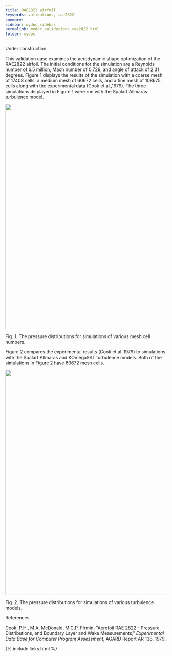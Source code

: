 ```yaml
---
title: RAE2822 airfoil
keywords: validations, rae2822
summary: 
sidebar: mydoc_sidebar
permalink: mydoc_validations_rae2822.html
folder: mydoc
---
```


Under construction.

This validation case examines the aerodynamic shape optimization of the RAE2822 airfoil. The initial conditions for the simulation are a Reynolds number of 6.5 million, Mach number of 0.729, and angle of attack of 2.31 degrees. Figure 1 displays the results of the simulation with a coarse mesh of 17408 cells, a medium mesh of 60672 cells, and a fine mesh of 108675 cells along with the experimental data (Cook et al.,1979). The three simulations displayed in Figure 1 were run with the Spalart Allmaras turbulence model.

<img src="https://user-images.githubusercontent.com/86077528/122992939-b5852100-d374-11eb-90a4-67eebd3046f3.png" width="700" /> 

Fig. 1. The pressure distributions for simulations of various mesh cell numbers.

Figure 2 compares the experimental results (Cook et al.,1979) to simulations with the Spalart Allmaras and KOmegaSST turbulence models. Both of the simulations in Figure 2 have 60672 mesh cells.

<img src="https://user-images.githubusercontent.com/86077528/122993326-2cbab500-d375-11eb-9c87-93a6eb911355.png" width="700" />

Fig. 2. The pressure distributions for simulations of various turbulence models.

References 

Cook, P.H., M.A. McDonald, M.C.P. Firmin, "Aerofoil RAE 2822 - Pressure Distributions, and Boundary Layer and Wake Measurements," *Experimental Data Base for Computer Program Assessment*, AGARD Report AR 138, 1979.

{% include links.html %}
